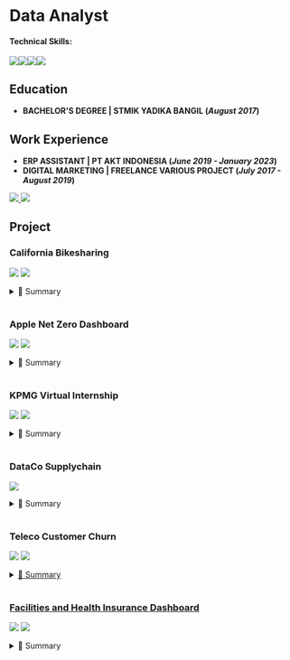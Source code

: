 # Data Analyst

#### Technical Skills:  
<img src="https://img.shields.io/badge/Microsoft_Excel-217346?style=for-the-badge&logo=microsoft-excel&logoColor=white" /><img src="https://img.shields.io/badge/PostgreSQL-316192?style=for-the-badge&logo=postgresql&logoColor=white" /><img src="https://img.shields.io/badge/python-3670A0?style=for-the-badge&logo=python&logoColor=ffdd54" /><img src="https://img.shields.io/badge/Tableau-E97627?style=for-the-badge&logo=Tableau&logoColor=white" />

## Education 
- **BACHELOR'S DEGREE \| STMIK YADIKA BANGIL (_August 2017_)**  

## Work Experience  
- **ERP ASSISTANT \| PT AKT INDONESIA (_June 2019 - January 2023_)**  
- **DIGITAL MARKETING \| FREELANCE VARIOUS PROJECT (_July 2017 - August 2019_)**  
<p>
  <a href="https://www.linkedin.com/in/mmubarakahmad/">
  <img src="https://img.shields.io/badge/LinkedIn-0077B5?style=for-the-badge&logo=linkedin&logoColor=white" />
  </a>
  <a href="https://medium.com/@alanmaulana44">
  <img src="https://img.shields.io/badge/Medium-12100E?style=for-the-badge&logo=medium&logoColor=white" />
  </a>
</p>

## Project

### **California Bikesharing**  
<a href="https://github.com/alanmaulanaa/bikeshare"><img src="https://img.shields.io/badge/GitHub-100000?style=for-the-badge&logo=github&logoColor=white" /></a>
<a href="https://bikeshare-dicoding.streamlit.app/"><img src="https://img.shields.io/badge/Streamlit-FF4B4B?style=for-the-badge&logo=Streamlit&logoColor=white" /></a>
<details>
  <summary>📃 Summary</summary>
</details><br>
<p>
</p>

### **Apple Net Zero Dashboard**  
<a href="https://github.com/alanmaulanaa/applenetzero"><img src="https://img.shields.io/badge/GitHub-100000?style=for-the-badge&logo=github&logoColor=white" /></a>
<a href="https://public.tableau.com/app/profile/maulana.mubarak.ahmad/viz/AppleDashboard_16971175073930/AppleDashboard?publish=yes"><img src="https://img.shields.io/badge/Tableau-E97627?style=for-the-badge&logo=Tableau&logoColor=white" /></a>
<details>
  <summary>📃 Summary</summary>
</details><br>


### **KPMG Virtual Internship**  
<p><a href="https://github.com/alanmaulanaa/KPMG-Virtual-Internship"><img src="https://img.shields.io/badge/GitHub-100000?style=for-the-badge&logo=github&logoColor=white" /></a>
<a href="https://public.tableau.com/app/profile/maulana.mubarak.ahmad/viz/KPMGVirtualInternshipDashboard_16965160745940/KPMGVirtualInternshipDashboard"><img src="https://img.shields.io/badge/Tableau-E97627?style=for-the-badge&logo=Tableau&logoColor=white" /></a></p>
<details>
  <summary>📃 Summary</summary>
</details><br>

### **DataCo Supplychain**  
<a href="https://github.com/alanmaulanaa/supplychain"><img src="https://img.shields.io/badge/GitHub-100000?style=for-the-badge&logo=github&logoColor=white" /></a>  
<details>
  <summary>📃 Summary</summary>
</details><br>


### **Teleco Customer Churn**  
<a href="https://github.com/alanmaulanaa/telecom-customer-churn"><img src="https://img.shields.io/badge/GitHub-100000?style=for-the-badge&logo=github&logoColor=white" /></a>
<a href="https://medium.com/@alanmaulana44/googles-data-analytics-case-study-8ac3fe481882"><img src="https://img.shields.io/badge/Medium-12100E?style=for-the-badge&logo=medium&logoColor=white" />  
<details>
  <summary>📃 Summary</summary>
</details><br>

### **Facilities and Health Insurance Dashboard**  
<p><a href="https://github.com/alanmaulanaa/Facility-Health-Insurance"><img src="https://img.shields.io/badge/GitHub-100000?style=for-the-badge&logo=github&logoColor=white" /></a>
<a href="https://public.tableau.com/app/profile/maulana.mubarak.ahmad/viz/Dashboard_16758764911660/MainDashboard"><img src="https://img.shields.io/badge/Tableau-E97627?style=for-the-badge&logo=Tableau&logoColor=white" /></a></p>
<details>
  <summary>📃 Summary</summary>
</details><br>








